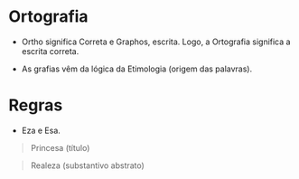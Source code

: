 # Ortografia

* Ortho significa Correta e Graphos, escrita. Logo, a Ortografia significa a escrita correta.

* As grafias vêm da lógica da Etimologia (origem das palavras).

# Regras

* Eza e Esa.

> Princesa (título)

> Realeza (substantivo abstrato)
